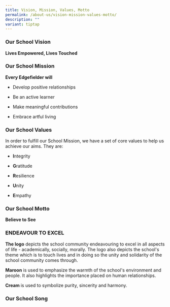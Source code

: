 ```yaml
---
title: Vision, Mission, Values, Motto
permalink: /about-us/vision-mission-values-motto/
description: ""
variant: tiptap
---
```

<h3>Our School Vision</h3>
<p><strong>Lives Empowered, Lives Touched</strong>
</p>
<h3>Our School Mission</h3>
<p><strong>Every Edgefielder will</strong>
</p>
<ul data-tight="true" class="tight">
<li>
<p>Develop positive relationships</p>
</li>
<li>
<p>Be an active learner</p>
</li>
<li>
<p>Make meaningful contributions</p>
</li>
<li>
<p>Embrace artful living</p>
</li>
</ul>
<h3>Our School Values</h3>
<p>In order to fulfill our School Mission, we have a set of core values to
help us achieve our aims. They are:</p>
<ul data-tight="true" class="tight">
<li>
<p><strong>I</strong>ntegrity</p>
</li>
<li>
<p><strong>G</strong>ratitude</p>
</li>
<li>
<p><strong>R</strong>esilience</p>
</li>
<li>
<p><strong>U</strong>nity</p>
</li>
<li>
<p><strong>E</strong>mpathy</p>
</li>
</ul>
<h3>Our School Motto</h3>
<p><strong>Believe to See</strong>
</p>
<h3>ENDEAVOUR TO EXCEL&nbsp;</h3>
<p><strong>The logo</strong>&nbsp;depicts the school community endeavouring
to excel in all aspects of life - academically, socially, morally. The
logo also depicts the school's theme which is to touch lives and in doing
so the unity and solidarity of the school community comes through.</p>
<p><strong>Maroon</strong>&nbsp;is used to emphasize the warmth of the school's
environment and people. It also highlights the importance placed on human
relationships.</p>
<p><strong>Cream&nbsp;</strong>is used to symbolize purity, sincerity and
harmony.</p>
<p></p>
<h3>Our School Song</h3>
<p></p>